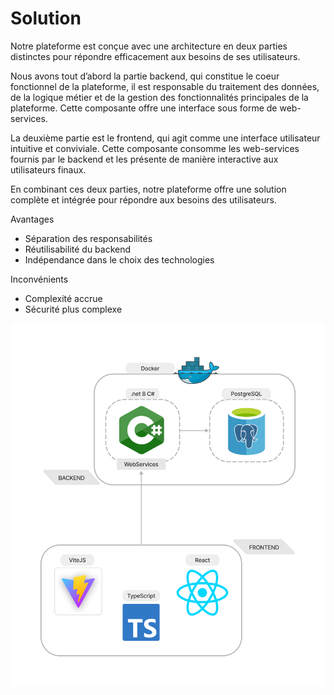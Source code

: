 # Solution

Notre plateforme est conçue avec une architecture en deux parties distinctes pour répondre efficacement aux besoins de ses utilisateurs.

Nous avons tout d’abord la partie backend, qui constitue le coeur fonctionnel de la plateforme, il est responsable du traitement des données, de la logique métier et de la gestion des fonctionnalités principales de la plateforme. Cette composante offre une interface sous forme de web-services.

La deuxième partie est le frontend, qui agit comme une interface utilisateur intuitive et conviviale. Cette composante consomme les web-services fournis par le backend et les présente de manière interactive aux utilisateurs finaux.

En combinant ces deux parties, notre plateforme offre une solution complète et intégrée pour répondre aux besoins des utilisateurs.

Avantages 

- Séparation des responsabilités 
- Réutilisabilité du backend 
- Indépendance dans le choix des technologies 

Inconvénients 

- Complexité accrue 
- Sécurité plus complexe 

![solution-overview](res/solution-overview.png)